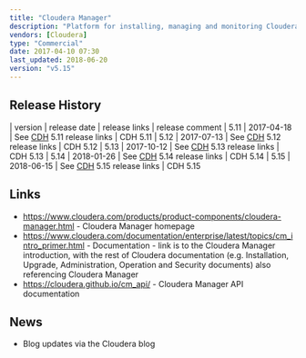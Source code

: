 ```yaml
---
title: "Cloudera Manager"
description: "Platform for installing, managing and monitoring Cloudera CDH Hadoop clusters.  Supports creation of clusters using step by step wizards, plus cluster templates for creating multiple clusters with the same configuration (e.g. dev, test and production), using either native OS packages or parcels (a Cloudera Manager distribution format that has a number of advantages over packages).  Also supports the administration and configuration of clusters (including user and resource management, and the ability to manage multiple clusters); the automated Kerberization of clusters; monitoring of cluster, host and service statuses, health and metrics; generation of events and the use of custom triggers to take action on these; the visualisation of metrics; centralised log management; HDFS reports and automatic replication of data to a backup/DR cluster.  Also integrates directly with Cloudera Support to enable proactive support.  Web based, with a REST API and a full security model with auditing of all actions, and the ability to add support for custom services.  Introduced in January 2012 as a replacement for the Cloudera Management Suite (CMS).  Available for free without some enterprise features, or as part of a Cloudera CDH subscription."
vendors: [Cloudera]
type: "Commercial"
date: 2017-04-10 07:30
last_updated: 2018-06-20
version: "v5.15"
---
```

## Release History

| version | release date | release links | release comment
| 5.11 | 2017-04-18 | See [CDH](/technologies/cloudera-cdh/) 5.11 release links | CDH 5.11
| 5.12 | 2017-07-13 | See [CDH](/technologies/cloudera-cdh/) 5.12 release links | CDH 5.12
| 5.13 | 2017-10-12 | See [CDH](/technologies/cloudera-cdh/) 5.13 release links | CDH 5.13
| 5.14 | 2018-01-26 | See [CDH](/technologies/cloudera-cdh/) 5.14 release links | CDH 5.14
| 5.15 | 2018-06-15 | See [CDH](/technologies/cloudera-cdh/) 5.15 release links | CDH 5.15

## Links

* <https://www.cloudera.com/products/product-components/cloudera-manager.html> - Cloudera Manager homepage
* <https://www.cloudera.com/documentation/enterprise/latest/topics/cm_intro_primer.html> - Documentation - link is to the Cloudera Manager introduction, with the rest of Cloudera documentation (e.g. Installation, Upgrade, Administration, Operation and Security documents) also referencing Cloudera Manager
* <https://cloudera.github.io/cm_api/> - Cloudera Manager API documentation

## News

* Blog updates via the Cloudera blog
